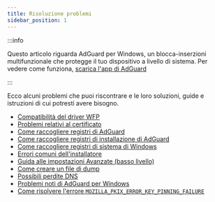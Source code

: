 ```yaml
---
title: Risoluzione problemi
sidebar_position: 1
---
```


:::info

Questo articolo riguarda AdGuard per Windows, un blocca-inserzioni multifunzionale che protegge il tuo dispositivo a livello di sistema. Per vedere come funziona, [scarica l'app di AdGuard](https://agrd.io/download-kb-adblock)

:::

Ecco alcuni problemi che puoi riscontrare e le loro soluzioni, guide e istruzioni di cui potresti avere bisogno.

- [Compatibilità del driver WFP](/adguard-for-windows/solving-problems/wfp-driver/)
- [Problemi relativi al certificato](/adguard-for-windows/solving-problems/connection-not-trusted/)
- [Come raccogliere registri di AdGuard](/adguard-for-windows/solving-problems/adguard-logs/)
- [Come raccogliere registri di installazione di AdGuard](/adguard-for-windows/solving-problems/installation-logs/)
- [Come raccogliere registri di sistema di Windows](/adguard-for-windows/solving-problems/system-logs/)
- [Errori comuni dell'installatore](/adguard-for-windows/solving-problems/common-installer-errors/)
- [Guida alle impostazioni Avanzate (basso livello)](/adguard-for-windows/solving-problems/low-level-settings/)
- [Come creare un file di dump](/adguard-for-windows/solving-problems/dump-file/)
- [Possibili perdite DNS](/adguard-for-windows/solving-problems/dns-leaks/)
- [Problemi noti di AdGuard per Windows](/adguard-for-windows/solving-problems/known-issues/)
- [Come risolvere l'errore `MOZILLA_PKIX_ERROR_KEY_PINNING_FAILURE`](/adguard-for-windows/solving-problems/mozilla-error/)
